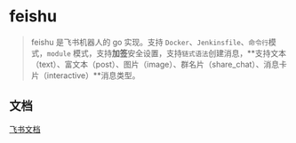 # feishu

> feishu 是飞书机器人的 go 实现。支持 `Docker`、`Jenkinsfile`、`命令行`模式，`module` 模式，支持**加签**安全设置，支持`链式语法`创建消息，**支持文本（text）、富文本（post）、图片（image）、群名片（share_chat）、消息卡片（interactive）**消息类型。

## 文档

[飞书文档](https://www.feishu.cn/hc/zh-CN/articles/360024984973)
